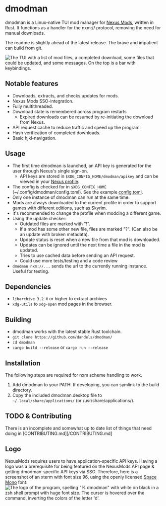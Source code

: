 # dmodman
dmodman is a Linux-native TUI mod manager for [Nexus Mods](https://www.nexusmods.com/), written in Rust.
It functions as a handler for the nxm:// protocol, removing the need for manual downloads.

The readme is slightly ahead of the latest release. The brave and impatient can build from git.

![The TUI with a list of mod files, a completed download, some files that could be updated, and some
messages. On the top is a bar with keybindings.](/screenshot.png)

## Notable features
- Downloads, extracts, and checks updates for mods.
- Nexus Mods SSO-integration.
- Fully multithreaded.
- Download state is remembered across program restarts
    * Expired downloads can be resumed by re-initiating the download from Nexus.
- API request cache to reduce traffic and speed up the program.
- Hash verification of completed downloads.
- Basic hjkl-navigation.

## Usage
* The first time dmodman is launched, an API key is generated for the user through Nexus's single sign-on.
    * API keys are stored in `$XDG_CONFIG_HOME/dmodman/apikey` and can be viewed in your [Nexus profile](https://www.nexusmods.com/users/myaccount?tab=api).
* The config is checked for in `$XDG_CONFIG_HOME` (~/.config/dmodman/config.toml). See the example [config.toml](/config.toml).
* Only one instance of dmodman can run at the same time.
* Mods are always downloaded to the current profile in order to support games with different editions, such as Skyrim.
* It's recommended to change the profile when modding a different game.
* Using the update checker:
    * Outdated files are marked with "!".
    * If a mod has some other new file, files are marked "?". (Can also be an update with broken metadata).
    * Update status is reset when a new file from that mod is downloaded.
    * Updates can be ignored until the next time a file in the mod is updated.
    * Tries to use cached data before sending an API request.
    * Could use more tests/testing and a code review
* `dmodman nxm://...` sends the url to the currently running instance. Useful for testing.

## Dependencies
* `libarchive 3.2.0` or higher to extract archives
* `xdg-utils` to `xdg-open` mod pages in the browser.

## Building
* dmodman works with the latest stable Rust toolchain.
* `git clone https://github.com/dandels/dmodman/`
* `cd dmodman`
* `cargo build --release` or `cargo run --release`

## Installation
The following steps are required for nxm scheme handling to work.
1. Add dmodman to your PATH. If developing, you can symlink to the build directory.
2. Copy the included dmodman.desktop file to `~/.local/share/applications/` (or /usr/share/applications/).

## TODO & Contributing
There is an incomplete and somewhat up to date list of things that need doing in [CONTRIBUTING.md][/CONTRIBUTING.md]

## Logo
NexusMods requires users to have application-specific API keys. Having a logo was a prerequisite for being featured on
the NexusMods API page & getting dmodman-specific API keys via SSO. Therefore, here is a screenshot of an xterm with
font size 96, using the openly licensed [Space Mono](https://fonts.google.com/specimen/Space+Mono/) font:
![The logo of the program, spelling "% dmodman" with white on black in a zsh shell prompt with huge font size. The
cursor is hovered over the command, inverting the colors of the letter 'd'.](/dmodman.png)

